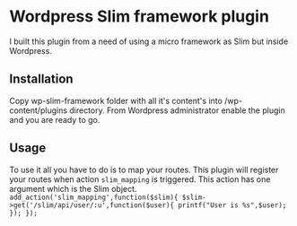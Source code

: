 Wordpress Slim framework plugin
===============================

I built this plugin from a need of using a micro framework as Slim but inside Wordpress.

Installation
------------

Copy wp-slim-framework folder with all it's content's into /wp-content/plugins directory. From Wordpress administrator enable the plugin and you are ready to go.

Usage
-----
To use it all you have to do is to map your routes.
This plugin will register your routes when action `slim_mapping` is triggered. This action has one argument which is the Slim object.
`add_action('slim_mapping',function($slim){
  $slim->get('/slim/api/user/:u',function($user){
  printf("User is %s",$user);            
  });
});
`
